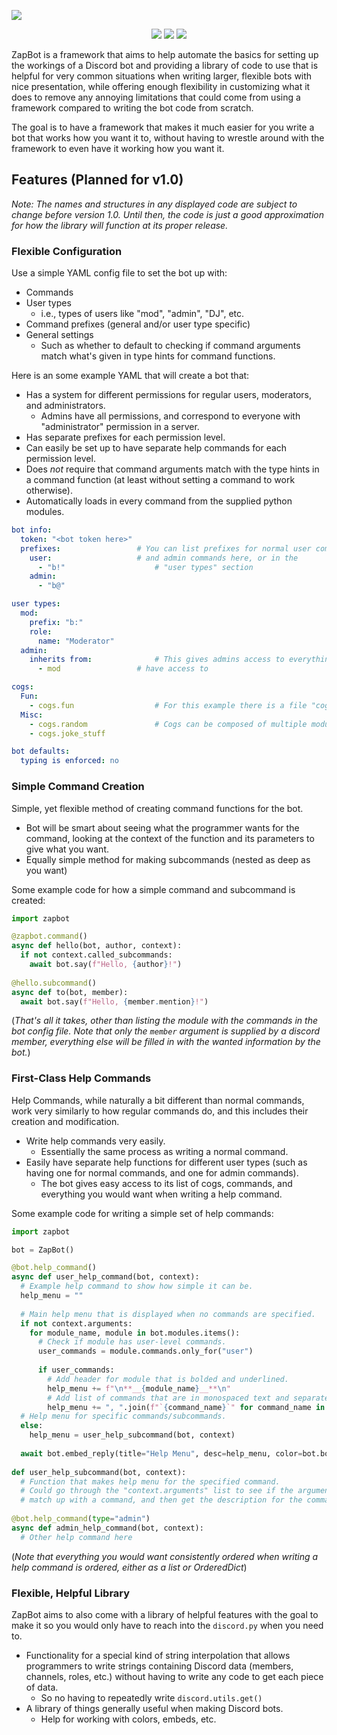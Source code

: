<p align="left">
  <a title="License"><img src="https://img.shields.io/badge/License-MIT-blue.svg?style=flat-square"></a>
</p>

[comment]: # ( Logo will be unhidden after a more stable version is reached, and there is more reason to have presentation.<p align="center"><a title="ZapBotLogo"> <img src="https://i.imgur.com/uyYlhIX.png" width="400"/></a></p> )

<p align="center">
  <a title="PythonVersion" href="https://www.python.org/downloads/release/python-350/"><img src="https://img.shields.io/badge/Python-3.5.0-blue.svg?style=flat-square"></a>
  <a title="DiscordPyVersion" href="https://github.com/Rapptz/discord.py"><img src="https://img.shields.io/badge/Discord.py-0.16.12-738bd7.svg?style=flat-square"></a>
  <a title="FrameworkVersion"><img src="https://img.shields.io/badge/ZAP%20Framework-0.3.0a-23272A.svg?style=flat-square&logo=data:image/png;base64,iVBORw0KGgoAAAANSUhEUgAAAFoAAABZCAMAAACJ4sOeAAAADFBMVEUAAAAjJyr4%2BfkkKCufxc3OAAAAAXRSTlMAQObYZgAAAQJJREFUeAHt2EEKwzAQxdCovf%2Bdu9SqQ0M0kEB1gGcwGMw%2FzgTHUgB7MuzJsCdDL1svWys%2F0mbPZs9mzcasl61HrZetl62XrZdtRdYOuj%2F9WqLfYBbQcJIml6XJZWlyWZpcliaXpallaYhl6dHmKk0qSw82BU0mSw82FU0iSw82JU0kS2PK1DTKOU3ywR0IYlqDLVo7p79fFBfzzJJWloloZZ2AVtZuaGWraGWraGWraEVr6B82oErWlo5kbelGNqQj2aQr2aQr2aQr2aQr2aQr2aRD2S4Af%2FpOK04vWy9bL1sv24Qqp%2FZRxOPfjnTVIr1q97L1svWy9bIp9yn3Kfedkz%2Bz1g27UbBJ0gAAAABJRU5ErkJggg%3D%3D"></a>
</p>

[comment]: # ( Bot list will be unhidden after they are converted to ZapBot code.<p align="center"><a title="NumBots"><img src="https://img.shields.io/badge/%23%20Bots-2-000000.svg?style=flat-square"></a><a title="NZAPBot"><img src="https://img.shields.io/badge/N--ZAP%20'17-0.1.9b-0AFC15.svg?style=flat-square"></a><a title="LunaBot"><img src="https://img.shields.io/badge/Luna%20N--I/O-0.2.3b-d25b63.svg?style=flat-square"></a></p>)

ZapBot is a framework that aims to help automate the basics for setting up the workings of a Discord bot and providing a library of code to use that is helpful for very common situations when writing larger, flexible bots with nice presentation, while offering enough flexibility in customizing what it does to remove any annoying limitations that could come from using a framework compared to writing the bot code from scratch.

The goal is to have a framework that makes it much easier for you write a bot that works how you want it to, without having to wrestle around with the framework to even have it working how you want it.

## Features (Planned for v1.0)
*Note: The names and structures in any displayed code are subject to change before version 1.0. Until then, the code is just a good approximation for how the library will function at its proper release.*

### Flexible Configuration

Use a simple YAML config file to set the bot up with: 
- Commands
- User types
	- i.e., types of users like "mod", "admin", "DJ", etc.
- Command prefixes (general and/or user type specific)
- General settings
	- Such as whether to default to checking if command arguments match what's given in type hints for command functions.

Here is an some example YAML that will create a bot that:
- Has a system for different permissions for regular users, moderators, and administrators.
	- Admins have all permissions, and correspond to everyone with "administrator" permission in a server.
- Has separate prefixes for each permission level.
- Can easily be set up to have separate help commands for each permission level.
- Does *not* require that command arguments match with the type hints in a command function (at least without setting a command to work otherwise).
- Automatically loads in every command from the supplied python modules.
```yaml
bot info:
  token: "<bot token here>"
  prefixes:					# You can list prefixes for normal user commands
    user:					# and admin commands here, or in the
      - "b!"					# "user types" section
    admin:
      - "b@"

user types:
  mod:
    prefix: "b:"
    role:
      name: "Moderator"
  admin:
    inherits from:				# This gives admins access to everything mods
      - mod					# have access to

cogs:
  Fun:
    - cogs.fun  				# For this example there is a file "cogs/fun.py"
  Misc:
    - cogs.random				# Cogs can be composed of multiple modules
    - cogs.joke_stuff

bot defaults:
  typing is enforced: no
```

### Simple Command Creation

Simple, yet flexible method of creating command functions for the bot.
- Bot will be smart about seeing what the programmer wants for the command, looking at the context of the function and its parameters to give what you want.
- Equally simple method for making subcommands (nested as deep as you want)

Some example code for how a simple command and subcommand is created:

```py
import zapbot

@zapbot.command()
async def hello(bot, author, context):
  if not context.called_subcommands:
    await bot.say(f"Hello, {author}!")
    
@hello.subcommand()
async def to(bot, member):
  await bot.say(f"Hello, {member.mention}!")
```
(*That's all it takes, other than listing the module with the commands in the bot config file.*
*Note that only the `member` argument is supplied by a discord member, everything else will be filled in with the wanted information by the bot.*)

### First-Class Help Commands

Help Commands, while naturally a bit different than normal commands, work very similarly to how regular commands do, and this includes their creation and modification.
- Write help commands very easily.
	- Essentially the same process as writing a normal command.
- Easily have separate help functions for different user types (such as having one for normal commands, and one for admin commands).
	- The bot gives easy access to its list of cogs, commands, and everything you would want when writing a help command.

Some example code for writing a simple set of help commands:
```py
import zapbot

bot = ZapBot()

@bot.help_command()
async def user_help_command(bot, context):
  # Example help command to show how simple it can be.
  help_menu = ""
  
  # Main help menu that is displayed when no commands are specified.
  if not context.arguments:
    for module_name, module in bot.modules.items():
      # Check if module has user-level commands.
      user_commands = module.commands.only_for("user")
    
      if user_commands:
        # Add header for module that is bolded and underlined.
        help_menu += f"\n**__{module_name}__**\n"
        # Add list of commands that are in monospaced text and separated by commas.
        help_menu += ", ".join(f"`{command_name}`" for command_name in user_commands.keys()) + "\n"
  # Help menu for specific commands/subcommands.
  else:
    help_menu = user_help_subcommand(bot, context)
  
  await bot.embed_reply(title="Help Menu", desc=help_menu, color=bot.bot_color)
  
def user_help_subcommand(bot, context):
  # Function that makes help menu for the specified command.
  # Could go through the "context.arguments" list to see if the arguments
  # match up with a command, and then get the description for the command.
    
@bot.help_command(type="admin")
async def admin_help_command(bot, context):
  # Other help command here
```
(*Note that everything you would want consistently ordered when writing a help command is ordered, either as a list or OrderedDict*)

### Flexible, Helpful Library
ZapBot aims to also come with a library of helpful features with the goal to make it so you would only have to reach into the `discord.py` when you need to.
- Functionality for a special kind of string interpolation that allows programmers to write strings containing Discord data (members, channels, roles, etc.) without having to write any code to get each piece of data.
	- So no having to repeatedly write `discord.utils.get()`
- A library of things generally useful when making Discord bots.
	- Help for working with colors, embeds, etc.
